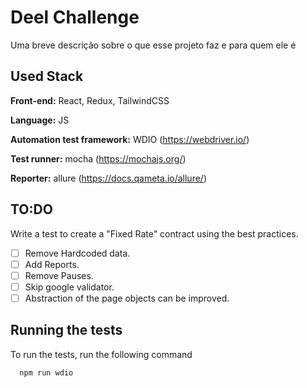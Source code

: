 
# Deel Challenge

Uma breve descrição sobre o que esse projeto faz e para quem ele é


## Used Stack

**Front-end:** React, Redux, TailwindCSS

**Language:** JS

**Automation test framework:** WDIO (https://webdriver.io/)

**Test runner:** mocha (https://mochajs.org/)

**Reporter:** allure (https://docs.qameta.io/allure/)




## TO:DO

Write a test to create a "Fixed Rate" contract using the best practices.

- [ ] Remove Hardcoded data.
- [ ] Add Reports.
- [ ] Remove Pauses.
- [ ] Skip google validator.
- [ ] Abstraction of the page objects can be improved.
## Running the tests

To run the tests, run the following command

```bash
  npm run wdio
```

